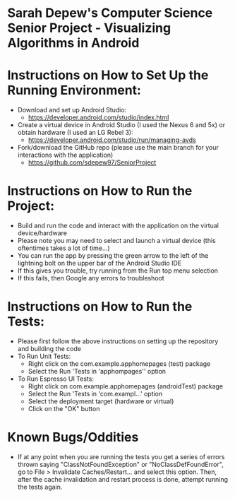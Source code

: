 # Sarah Depew's Computer Science Senior Project - Visualizing Algorithms in Android

# Instructions on How to Set Up the Running Environment: 
  - Download and set up Android Studio: 
	  * https://developer.android.com/studio/index.html
  - Create a virtual device in Android Studio (I used the Nexus 6 and 5x) or obtain hardware (I used an LG Rebel 3): 
    * https://developer.android.com/studio/run/managing-avds
  - Fork/download the GitHub repo (please use the main branch for your interactions with the application)
    * https://github.com/sdepew97/SeniorProject   

# Instructions on How to Run the Project: 
  - Build and run the code and interact with the application on the virtual device/hardware
  - Please note you may need to select and launch a virtual device (this oftentimes takes a lot of time…)
  - You can run the app by pressing the green arrow to the left of the lightning bolt on the upper bar of the Android Studio IDE 
  - If this gives you trouble, try running from the Run top menu selection
  - If this fails, then Google any errors to troubleshoot

# Instructions on How to Run the Tests: 
  - Please first follow the above instructions on setting up the repository and building the code
  - To Run Unit Tests: 
    * Right click on the com.example.apphomepages (test) package 
    * Select the Run 'Tests in 'apphompages'' option  
  - To Run Espresso UI Tests: 
    * Right click on com.example.apphomepages (androidTest) package
    * Select the Run 'Tests in 'com.exampl...' option  
    * Select the deployment target (hardware or virtual) 
    * Click on the "OK" button
 
 # Known Bugs/Oddities 
   - If at any point when you are running the tests you get a series of errors thrown saying "ClassNotFoundException" or "NoClassDefFoundError", go to File > Invalidate Caches/Restart... and select this option. Then, after the cache invalidation and restart process is done, attempt running the tests again.  
